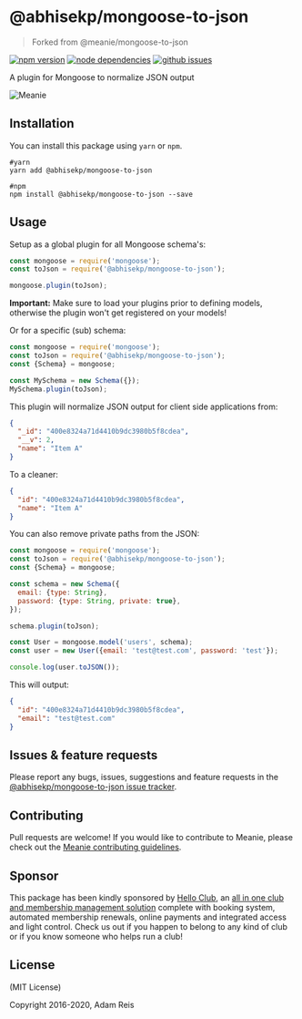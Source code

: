 # @abhisekp/mongoose-to-json

> Forked from @meanie/mongoose-to-json

[![npm version](https://img.shields.io/npm/v/@abhisekp/mongoose-to-json.svg)](https://www.npmjs.com/package/@abhisekp/mongoose-to-json)
[![node dependencies](https://david-dm.org/abhisekp/mongoose-to-json.svg)](https://david-dm.org/abhisekp/mongoose-to-json)
[![github issues](https://img.shields.io/github/issues/abhisekp/mongoose-to-json.svg)](https://github.com/abhisekp/mongoose-to-json/issues)
<!-- [![codacy](https://img.shields.io/codacy/400e8324a71d4410b9dc3980b5f8cdea.svg)](https://www.codacy.com/app/abhisekp/mongoose-to-json) -->


A plugin for Mongoose to normalize JSON output

![Meanie](https://raw.githubusercontent.com/abhisekp/abhisekp/master/meanie-logo-full.png)

## Installation

You can install this package using `yarn` or `npm`.

```shell
#yarn
yarn add @abhisekp/mongoose-to-json

#npm
npm install @abhisekp/mongoose-to-json --save
```

## Usage

Setup as a global plugin for all Mongoose schema's:

```js
const mongoose = require('mongoose');
const toJson = require('@abhisekp/mongoose-to-json');

mongoose.plugin(toJson);
```

**Important:** Make sure to load your plugins prior to defining models, otherwise the plugin won't get registered on your models!

Or for a specific (sub) schema:

```js
const mongoose = require('mongoose');
const toJson = require('@abhisekp/mongoose-to-json');
const {Schema} = mongoose;

const MySchema = new Schema({});
MySchema.plugin(toJson);
```

This plugin will normalize JSON output for client side applications from:

```json
{
  "_id": "400e8324a71d4410b9dc3980b5f8cdea",
  "__v": 2,
  "name": "Item A"
}
```

To a cleaner:

```json
{
  "id": "400e8324a71d4410b9dc3980b5f8cdea",
  "name": "Item A"
}
```

You can also remove private paths from the JSON:

```js
const mongoose = require('mongoose');
const toJson = require('@abhisekp/mongoose-to-json');
const {Schema} = mongoose;

const schema = new Schema({
  email: {type: String},
  password: {type: String, private: true},
});

schema.plugin(toJson);

const User = mongoose.model('users', schema);
const user = new User({email: 'test@test.com', password: 'test'});

console.log(user.toJSON());
```

This will output:

```json
{
  "id": "400e8324a71d4410b9dc3980b5f8cdea",
  "email": "test@test.com"
}
```

## Issues & feature requests

Please report any bugs, issues, suggestions and feature requests in the [@abhisekp/mongoose-to-json issue tracker](https://github.com/abhisekp/mongoose-to-json/issues).

## Contributing

Pull requests are welcome! If you would like to contribute to Meanie, please check out the [Meanie contributing guidelines](https://github.com/meanie/meanie/blob/master/CONTRIBUTING.md).

## Sponsor

This package has been kindly sponsored by [Hello Club](https://helloclub.com?source=meanie), an [all in one club and membership management solution](https://helloclub.com?source=meanie) complete with booking system, automated membership renewals, online payments and integrated access and light control. Check us out if you happen to belong to any kind of club or if you know someone who helps run a club!

## License

(MIT License)

Copyright 2016-2020, Adam Reis
